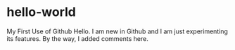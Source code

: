 # hello-world
My First Use of Github
Hello. I am new in Github and I am just experimenting its features. By the way, I added comments here.
